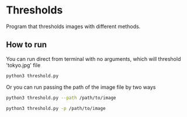 # Thresholds

Program that thresholds images with different methods.

## How to run
You can run direct from terminal with no arguments, which will 
threshold 'tokyo.jpg' file
```bash
python3 threshold.py
```

Or you can run passing the path of the image file by two ways
```bash
python3 threshold.py --path /path/to/image
```

```bash
python3 threshold.py -p /path/to/image
```